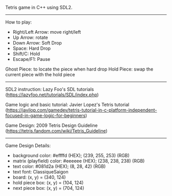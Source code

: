 Tetris game in C++ using SDL2.

_______________________________
How to play:
- Right/Left Arrow: move right/left
- Up Arrow: rotate
- Down Arrow: Soft Drop
- Space: Hard Drop
- Shift/C: Hold
- Escape/F1: Pause

Ghost Piece: to locate the piece when hard drop
Hold Piece: swap the current piece with the hold piece

_______________________________
SDL2 instruction: Lazy Foo's SDL tutorials
(https://lazyfoo.net/tutorials/SDL/index.php) 

Game logic and basic tutorial: Javier Lopez's Tetris tutorial
(https://javilop.com/gamedev/tetris-tutorial-in-c-platform-independent-focused-in-game-logic-for-beginners)

Game Design: 2009 Tetris Design Guideline
(https://tetris.fandom.com/wiki/Tetris_Guideline)

_______________________________
Game Design Details:
- background color: #effffd (HEX); (239, 255, 253) (RGB)
- matrix (playfield) color: #eeeeee (HEX); (238, 238, 238) (RGB)
- text color: #081d2a (HEX); (8, 28, 42) (RGB)
- text font: ClassiqueSaigon
- board: (x, y) = (340, 124)
- hold piece box: (x, y) = (104, 124)
- next piece box: (x, y) = (704, 124)